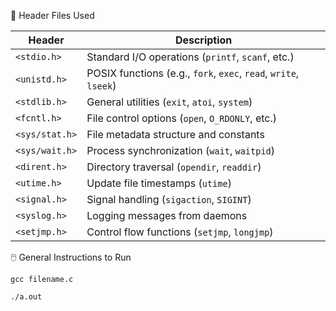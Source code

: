 📁 Header Files Used

| Header         | Description                                                      |
| -------------- | ---------------------------------------------------------------- |
| `<stdio.h>`    | Standard I/O operations (`printf`, `scanf`, etc.)                |
| `<unistd.h>`   | POSIX functions (e.g., `fork`, `exec`, `read`, `write`, `lseek`) |
| `<stdlib.h>`   | General utilities (`exit`, `atoi`, `system`)                     |
| `<fcntl.h>`    | File control options (`open`, `O_RDONLY`, etc.)                  |
| `<sys/stat.h>` | File metadata structure and constants                            |
| `<sys/wait.h>` | Process synchronization (`wait`, `waitpid`)                      |
| `<dirent.h>`   | Directory traversal (`opendir`, `readdir`)                       |
| `<utime.h>`    | Update file timestamps (`utime`)                                 |
| `<signal.h>`   | Signal handling (`sigaction`, `SIGINT`)                          |
| `<syslog.h>`   | Logging messages from daemons                                    |
| `<setjmp.h>`   | Control flow functions (`setjmp`, `longjmp`)                     |


🖱️ General Instructions to Run

`gcc filename.c`  

`./a.out`  

